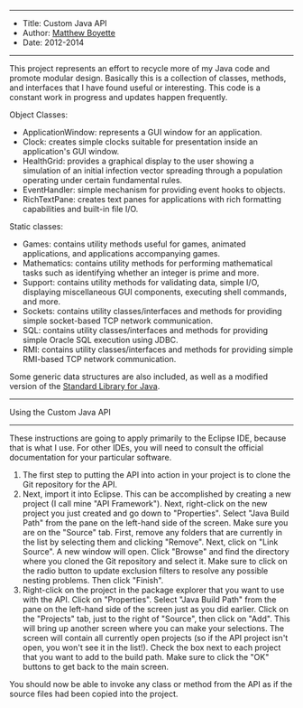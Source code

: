 *******************************************************************

* Title:  Custom Java API
* Author: [Matthew Boyette](mailto:Dyndrilliac@gmail.com)
* Date:   2012-2014

*******************************************************************

This project represents an effort to recycle more of my Java code and promote modular design. Basically this is a collection of classes, methods, and interfaces that I have found useful or interesting. This code is a constant work in progress and updates happen frequently.

Object Classes:

* ApplicationWindow: represents a GUI window for an application.
* Clock: creates simple clocks suitable for presentation inside an application's GUI window.
* HealthGrid: provides a graphical display to the user showing a simulation of an initial infection vector spreading through a population operating under certain fundamental rules.
* EventHandler: simple mechanism for providing event hooks to objects.
* RichTextPane: creates text panes for applications with rich formatting capabilities and built-in file I/O.

Static classes:

* Games: contains utility methods useful for games, animated applications, and applications accompanying games.
* Mathematics: contains utility methods for performing mathematical tasks such as identifying whether an integer is prime and more.
* Support: contains utility methods for validating data, simple I/O, displaying miscellaneous GUI components, executing shell commands, and more.
* Sockets: contains utility classes/interfaces and methods for providing simple socket-based TCP network communication.
* SQL: contains utility classes/interfaces and methods for providing simple Oracle SQL execution using JDBC.
* RMI: contains utility classes/interfaces and methods for providing simple RMI-based TCP network communication.

Some generic data structures are also included, as well as a modified version of the [Standard Library for Java](http://introcs.cs.princeton.edu/java/stdlib/).

*******************************************
Using the Custom Java API
*******************************************

These instructions are going to apply primarily to the Eclipse IDE, because that is what I use. For other IDEs, you will need to consult the official documentation for your particular software.

1. The first step to putting the API into action in your project is to clone the Git repository for the API.
2. Next, import it into Eclipse. This can be accomplished by creating a new project (I call mine "API Framework"). Next, right-click on the new project you just created and go down to "Properties". Select "Java Build Path" from the pane on the left-hand side of the screen. Make sure you are on the "Source" tab. First, remove any folders that are currently in the list by selecting them and clicking "Remove". Next, click on "Link Source". A new window will open. Click "Browse" and find the directory where you cloned the Git repository and select it. Make sure to click on the radio button to update exclusion filters to resolve any possible nesting problems. Then click "Finish".
3. Right-click on the project in the package explorer that you want to use with the API. Click on "Properties". Select "Java Build Path" from the pane on the left-hand side of the screen just as you did earlier. Click on the "Projects" tab, just to the right of "Source", then click on "Add". This will bring up another screen where you can make your selections. The screen will contain all currently open projects (so if the API project isn't open, you won't see it in the list!). Check the box next to each project that you want to add to the build path. Make sure to click the "OK" buttons to get back to the main screen.

You should now be able to invoke any class or method from the API as if the source files had been copied into the project.